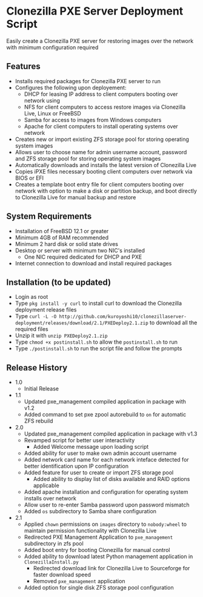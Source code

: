 # Clonezilla PXE Server Deployment Script
Easily create a Clonezilla PXE server for restoring images over the network with minimum configuration required

## Features

- Installs required packages for Clonezilla PXE server to run
- Configures the following upon deployement:
  - DHCP for leasing IP address to client computers booting over network using
  - NFS for client computers to access restore images via Clonezilla Live, Linux or FreeBSD
  - Samba for access to images from Windows computers
  - Apache for client computers to install operating systems over network
- Creates new or import existing ZFS storage pool for storing operating system images
- Allows user to choose name for admin username account, password and ZFS storage pool for storing operating system images
- Automatically downloads and installs the latest version of Clonezilla Live
- Copies iPXE files necessary booting client computers over network via BIOS or EFI
- Creates a template boot entry file for client computers booting over network with option to make a disk or partition backup, and boot directly to Clonezilla Live for manual backup and restore

## System Requirements 

- Installation of FreeBSD 12.1 or greater
- Minimum 4GB of RAM recommended
- Minimum 2 hard disk or solid state drives
- Desktop or server with minimum two NIC's installed
  - One NIC required dedicated for DHCP and PXE
- Internet connection to download and install required packages

## Installation (to be updated)

- Login as root
- Type `pkg install -y curl` to install curl to download the Clonezilla deployment release files
- Type `curl -L -O http://github.com/kuroyoshi10/clonezillaserver-deployment/releases/download/2.1/PXEDeploy2.1.zip` to download all the required files
- Unzip it with `unzip PXEDeploy2.1.zip`
- Type `chmod +x postinstall.sh` to allow the `postinstall.sh` to run
- Type `./postinstall.sh` to run the script file and follow the prompts

## Release History

- 1.0
  - Initial Release
- 1.1
  - Updated pxe_management compiled application in package with v1.2
  - Added command to set pxe zpool autorebuild to `on` for automatic ZFS rebuild
- 2.0
  - Updated pxe_management compiled application in package with v1.3
  - Revamped script for better user interactivity
    - Added Welcome message upon loading script
  - Added ability for user to make own admin account username
  - Added network card name for each network inteface detected for better identification upon IP configuration
  - Added feature for user to create or import ZFS storage pool
    - Added ability to display list of disks available and RAID options applicable
  - Added apache installation and configuration for operating system installs over network
  - Allow user to re-enter Samba password upon password mismatch
  - Added `os` subdirectory to Samba share configuration
- 2.1
  - Applied `chown` permissions on `images` directory to `nobody:wheel` to maintain permission functionality with Clonezilla Live
  - Redirected PXE Management Application to `pxe_management` subdirectory in zfs pool
  - Added boot entry for booting Clonezilla for manual control
  - Added ability to download latest Python management application in `ClonezillaInstall.py`
    - Redirected download link for Clonezilla Live to Sourceforge for faster download speed
    - Removed `pxe_management` application
  - Added option for single disk ZFS storage pool configuration
